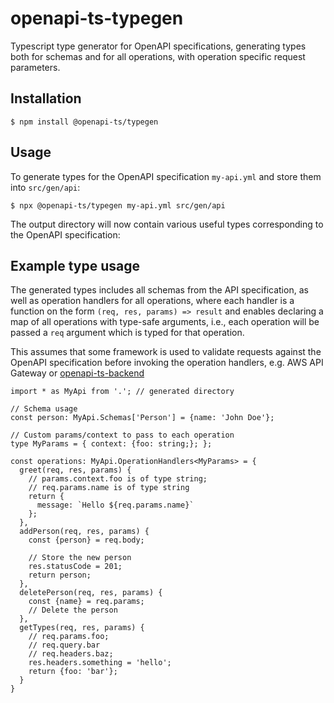 # openapi-ts-typegen
Typescript type generator for OpenAPI specifications, generating types both for schemas and for all operations, 
with operation specific request parameters.

## Installation

```
$ npm install @openapi-ts/typegen
```

## Usage

To generate types for the OpenAPI specification `my-api.yml` and store them into `src/gen/api`:

```
$ npx @openapi-ts/typegen my-api.yml src/gen/api
```

The output directory will now contain various useful types corresponding to the OpenAPI specification:

## Example type usage

The generated types includes all schemas from the API specification, 
as well as operation handlers for all operations, where each handler is a
function on the form `(req, res, params) => result` and enables declaring
a map of all operations with type-safe arguments, i.e., each operation will
be passed a `req` argument which is typed for that operation.

This assumes that some framework is used to validate requests against
the OpenAPI specification before invoking the operation handlers, e.g. 
AWS API Gateway or [openapi-ts-backend](https://www.npmjs.com/package/openapi-ts-backend)

```
import * as MyApi from '.'; // generated directory

// Schema usage
const person: MyApi.Schemas['Person'] = {name: 'John Doe'};

// Custom params/context to pass to each operation
type MyParams = { context: {foo: string;}; };

const operations: MyApi.OperationHandlers<MyParams> = {
  greet(req, res, params) {
    // params.context.foo is of type string;
    // req.params.name is of type string
    return {
      message: `Hello ${req.params.name}`
    };
  },
  addPerson(req, res, params) {
    const {person} = req.body;

    // Store the new person
    res.statusCode = 201;
    return person;
  },
  deletePerson(req, res, params) {
    const {name} = req.params;
    // Delete the person
  },
  getTypes(req, res, params) {
    // req.params.foo;
    // req.query.bar
    // req.headers.baz;
    res.headers.something = 'hello';
    return {foo: 'bar'};
  }
}
```